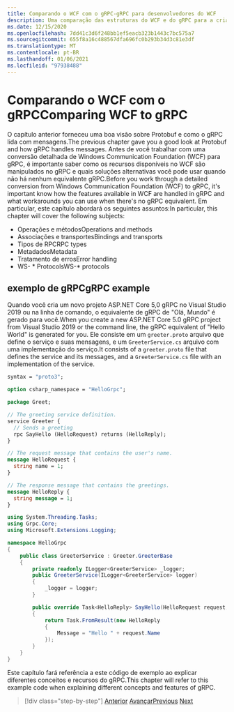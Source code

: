 ```yaml
---
title: Comparando o WCF com o gRPC-gRPC para desenvolvedores do WCF
description: Uma comparação das estruturas do WCF e do gRPC para a criação de aplicativos distribuídos.
ms.date: 12/15/2020
ms.openlocfilehash: 7dd41c3d6f248bb1ef5eacb323b1443c7bc575a7
ms.sourcegitcommit: 655f8a16c488567dfa696fc0b293b34d3c81e3df
ms.translationtype: MT
ms.contentlocale: pt-BR
ms.lasthandoff: 01/06/2021
ms.locfileid: "97938488"
---
```

# <a name="comparing-wcf-to-grpc"></a><span data-ttu-id="49466-103">Comparando o WCF com o gRPC</span><span class="sxs-lookup"><span data-stu-id="49466-103">Comparing WCF to gRPC</span></span>

<span data-ttu-id="49466-104">O capítulo anterior forneceu uma boa visão sobre Protobuf e como o gRPC lida com mensagens.</span><span class="sxs-lookup"><span data-stu-id="49466-104">The previous chapter gave you a good look at Protobuf and how gRPC handles messages.</span></span> <span data-ttu-id="49466-105">Antes de você trabalhar com uma conversão detalhada de Windows Communication Foundation (WCF) para gRPC, é importante saber como os recursos disponíveis no WCF são manipulados no gRPC e quais soluções alternativas você pode usar quando não há nenhum equivalente gRPC.</span><span class="sxs-lookup"><span data-stu-id="49466-105">Before you work through a detailed conversion from Windows Communication Foundation (WCF) to gRPC, it's important know how the features available in WCF are handled in gRPC and what workarounds you can use when there's no gRPC equivalent.</span></span> <span data-ttu-id="49466-106">Em particular, este capítulo abordará os seguintes assuntos:</span><span class="sxs-lookup"><span data-stu-id="49466-106">In particular, this chapter will cover the following subjects:</span></span>

- <span data-ttu-id="49466-107">Operações e métodos</span><span class="sxs-lookup"><span data-stu-id="49466-107">Operations and methods</span></span>
- <span data-ttu-id="49466-108">Associações e transportes</span><span class="sxs-lookup"><span data-stu-id="49466-108">Bindings and transports</span></span>
- <span data-ttu-id="49466-109">Tipos de RPC</span><span class="sxs-lookup"><span data-stu-id="49466-109">RPC types</span></span>
- <span data-ttu-id="49466-110">Metadados</span><span class="sxs-lookup"><span data-stu-id="49466-110">Metadata</span></span>
- <span data-ttu-id="49466-111">Tratamento de erros</span><span class="sxs-lookup"><span data-stu-id="49466-111">Error handling</span></span>
- <span data-ttu-id="49466-112">WS- \* Protocols</span><span class="sxs-lookup"><span data-stu-id="49466-112">WS-\* protocols</span></span>

## <a name="grpc-example"></a><span data-ttu-id="49466-113">exemplo de gRPC</span><span class="sxs-lookup"><span data-stu-id="49466-113">gRPC example</span></span>

<span data-ttu-id="49466-114">Quando você cria um novo projeto ASP.NET Core 5,0 gRPC no Visual Studio 2019 ou na linha de comando, o equivalente de gRPC de "Olá, Mundo" é gerado para você.</span><span class="sxs-lookup"><span data-stu-id="49466-114">When you create a new ASP.NET Core 5.0 gRPC project from Visual Studio 2019 or the command line, the gRPC equivalent of "Hello World" is generated for you.</span></span> <span data-ttu-id="49466-115">Ele consiste em um `greeter.proto` arquivo que define o serviço e suas mensagens, e um `GreeterService.cs` arquivo com uma implementação do serviço.</span><span class="sxs-lookup"><span data-stu-id="49466-115">It consists of a `greeter.proto` file that defines the service and its messages, and a `GreeterService.cs` file with an implementation of the service.</span></span>

```protobuf
syntax = "proto3";

option csharp_namespace = "HelloGrpc";

package Greet;

// The greeting service definition.
service Greeter {
  // Sends a greeting
  rpc SayHello (HelloRequest) returns (HelloReply);
}

// The request message that contains the user's name.
message HelloRequest {
  string name = 1;
}

// The response message that contains the greetings.
message HelloReply {
  string message = 1;
}
```

```csharp
using System.Threading.Tasks;
using Grpc.Core;
using Microsoft.Extensions.Logging;

namespace HelloGrpc
{
    public class GreeterService : Greeter.GreeterBase
    {
        private readonly ILogger<GreeterService> _logger;
        public GreeterService(ILogger<GreeterService> logger)
        {
            _logger = logger;
        }

        public override Task<HelloReply> SayHello(HelloRequest request, ServerCallContext context)
        {
            return Task.FromResult(new HelloReply
            {
                Message = "Hello " + request.Name
            });
        }
    }
}
```

<span data-ttu-id="49466-116">Este capítulo fará referência a este código de exemplo ao explicar diferentes conceitos e recursos do gRPC.</span><span class="sxs-lookup"><span data-stu-id="49466-116">This chapter will refer to this example code when explaining different concepts and features of gRPC.</span></span>

>[!div class="step-by-step"]
><span data-ttu-id="49466-117">[Anterior](protobuf-maps.md) 
> [Avançar](wcf-endpoints-grpc-methods.md)</span><span class="sxs-lookup"><span data-stu-id="49466-117">[Previous](protobuf-maps.md)
[Next](wcf-endpoints-grpc-methods.md)</span></span>
